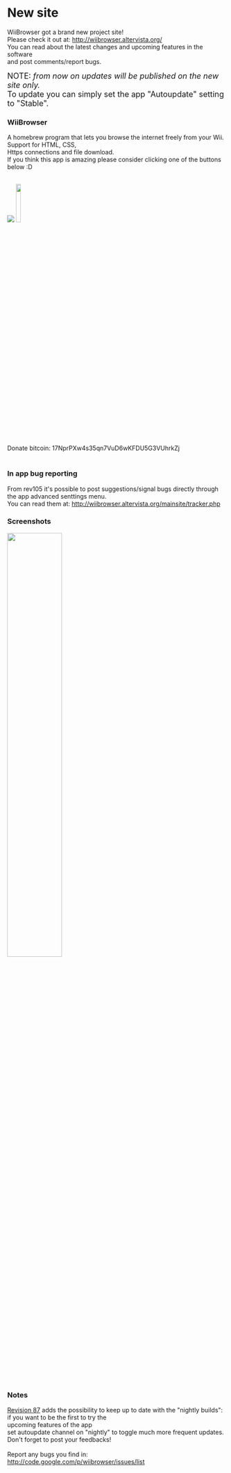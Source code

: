 <h1>New site</h1>
WiiBrowser got a brand new project site!<br>
Please check it out at: <a href='http://wiibrowser.altervista.org/'>http://wiibrowser.altervista.org/</a><br>
You can read about the latest changes and upcoming features in the software<br>
and post comments/report bugs.<br>

<font size='4'><div>
NOTE: <i>from now on updates will be published on the new site only.</i><br />
To update you can simply set the app "Autoupdate" setting to "Stable".<br>
</div></font>

<h3>WiiBrowser</h3>
A homebrew program that lets you browse the internet freely from your Wii. Support for HTML, CSS,<br>Https connections and file download.<br>
If you think this app is amazing please consider clicking one of the buttons below :D<br>
<br>
<p>
<a href='https://www.paypal.com/cgi-bin/webscr?cmd=_s-xclick&hosted_button_id=YSQ9AF2PQ5YZQ'><img src='https://www.paypalobjects.com/en_US/i/btn/btn_donateCC_LG.gif' /></a>
<a href='http://bitcoin.org/'><img src='http://www.brainbytez.nl/wp-content/uploads/2013/04/bitcoindonate.png' width='15%' /></a>
</p>
Donate bitcoin: 17NprPXw4s35qn7VuD6wKFDU5G3VUhrkZj<br>
<br>
<h3>In app bug reporting</h3>
From rev105 it's possible to post suggestions/signal bugs directly through the app advanced senttings menu.<br>
You can read them at: <a href='http://wiibrowser.altervista.org/mainsite/tracker.php'>http://wiibrowser.altervista.org/mainsite/tracker.php</a>

<h3>Screenshots</h3>
<p>
<img src='http://static.tumblr.com/4piuknb/xoumlq3dc/00000000-2.png' width='50%' />
</p>

<h3>Notes</h3>
<a href='https://code.google.com/p/wiibrowser/source/detail?r=87'>Revision 87</a> adds the possibility to keep up to date with the "nightly builds":<br>
if you want to be the first to try the<br>upcoming features of the app<br>
set autoupdate channel on "nightly" to toggle much more frequent updates.<br>
Don't forget to post your feedbacks!<br>
<br>
Report any bugs you find in:<br>
<a href='http://code.google.com/p/wiibrowser/issues/list'>http://code.google.com/p/wiibrowser/issues/list</a>